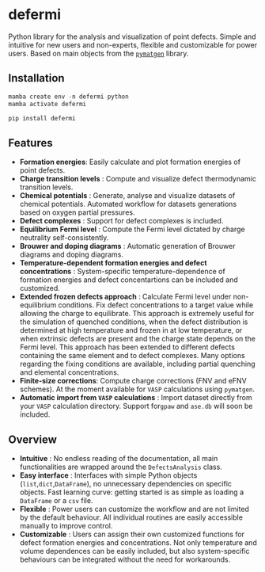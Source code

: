 # defermi

Python library for the analysis and visualization of point defects. Simple and intuitive for new users and non-experts, flexible and customizable for power users. Based on main objects from the [`pymatgen`](https://pymatgen.org/) library.


## Installation

```python
mamba create env -n defermi python
mamba activate defermi

pip install defermi
```

## Features 

- **Formation energies**: Easily calculate and plot formation energies of point defects.
- **Charge transition levels** : Compute and visualize defect thermodynamic transition levels.
- **Chemical potentials** : Generate, analyse and visualize datasets of chemical potentials. Automated workflow for datasets generations based on oxygen partial pressures. 
- **Defect complexes** : Support for defect complexes is included. 
- **Equilibrium Fermi level** : Compute the Fermi level dictated by charge neutrality self-consistently.
- **Brouwer and doping diagrams** : Automatic generation of Brouwer diagrams and doping diagrams.
- **Temperature-dependent formation energies and defect concentrations** : System-specific temperature-dependence of formation energies and defect concentartions can be included and customized.
- **Extended frozen defects approach** : Calculate Fermi level under non-equilibrium conditions. Fix defect concentrations to a target value while allowing the charge to equilibrate. This approach is extremely useful for the simulation of quenched conditions, when the defect distribution is determined at high temperature and frozen in at low temperature, or when extrinsic defects are present and the charge state depends on the Fermi level. This approach has been extended to different defects containing the same element and to defect complexes. Many options regarding the fixing conditions are available, including partial quenching and elemental concentrations.
- **Finite-size corrections**: Compute charge corrections (FNV and eFNV schemes). At the moment available for `VASP` calculations using `pymatgen`.
- **Automatic import from `VASP` calculations** : Import dataset directly from your `VASP` calculation directory. Support for`gpaw` and `ase.db` will soon be included.

## Overview
- **Intuitive** : No endless reading of the documentation, all main functionalities are wrapped around the `DefectsAnalysis` class.
- **Easy interface** : Interfaces with simple Python objects (`list`,`dict`,`DataFrame`), no unnecessary dependencies on specific objects. Fast learning curve: getting started is as simple as loading a `DataFrame` or a `csv` file.
- **Flexible** : Power users can customize the workflow and are not limited by the default behaviour. All individual routines are easily accessible manually to improve control.
- **Customizable** : Users can assign their own customized functions for defect formation energies and concentrations. Not only temperature and volume dependences can be easily included, but also system-specific behaviours can be integrated without the need for workarounds. 
